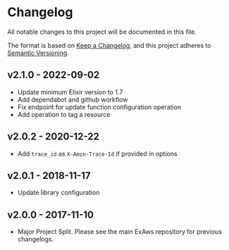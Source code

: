 # Changelog

All notable changes to this project will be documented in this file.

The format is based on [Keep a Changelog](https://keepachangelog.com/en/1.0.0/),
and this project adheres to [Semantic Versioning](https://semver.org/spec/v2.0.0.html).

## v2.1.0 - 2022-09-02

* Update minimum Elixir version to 1.7
* Add dependabot and github workflow
* Fix endpoint for update function configuration operation
* Add operation to tag a resource

## v2.0.2 - 2020-12-22

* Add `trace_id` as `X-Amzn-Trace-Id` if provided in options

## v2.0.1 - 2018-11-17

* Update library configuration

## v2.0.0 - 2017-11-10

* Major Project Split. Please see the main ExAws repository for previous changelogs.
